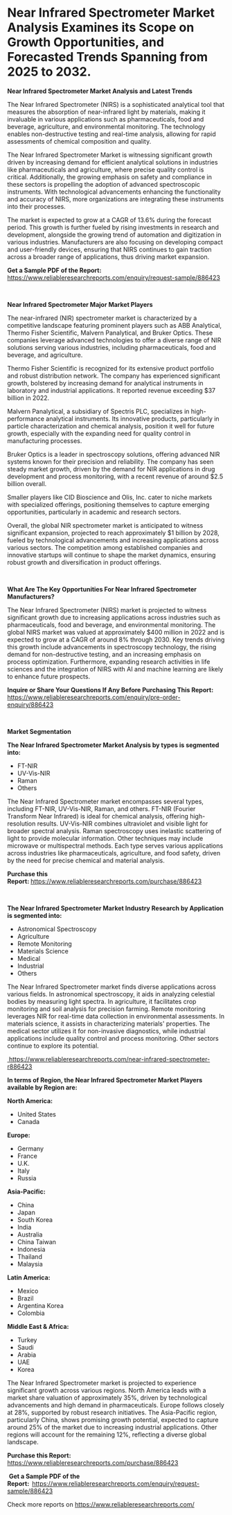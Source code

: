 <p><h1>Near Infrared Spectrometer Market Analysis Examines its Scope on Growth Opportunities, and Forecasted Trends Spanning from 2025 to 2032.</h1></p><p><strong>Near Infrared Spectrometer Market Analysis and Latest Trends</strong></p>
<p><p>The Near Infrared Spectrometer (NIRS) is a sophisticated analytical tool that measures the absorption of near-infrared light by materials, making it invaluable in various applications such as pharmaceuticals, food and beverage, agriculture, and environmental monitoring. The technology enables non-destructive testing and real-time analysis, allowing for rapid assessments of chemical composition and quality.</p><p>The Near Infrared Spectrometer Market is witnessing significant growth driven by increasing demand for efficient analytical solutions in industries like pharmaceuticals and agriculture, where precise quality control is critical. Additionally, the growing emphasis on safety and compliance in these sectors is propelling the adoption of advanced spectroscopic instruments. With technological advancements enhancing the functionality and accuracy of NIRS, more organizations are integrating these instruments into their processes.</p><p>The market is expected to grow at a CAGR of 13.6% during the forecast period. This growth is further fueled by rising investments in research and development, alongside the growing trend of automation and digitization in various industries. Manufacturers are also focusing on developing compact and user-friendly devices, ensuring that NIRS continues to gain traction across a broader range of applications, thus driving market expansion.</p></p>
<p><strong>Get a Sample PDF of the Report:&nbsp;</strong> <a href="https://www.reliableresearchreports.com/enquiry/request-sample/886423?utm_campaign=2283&utm_medium=2&utm_source=Github&utm_content=ia&utm_term=08042025&utm_id=near-infrared-spectrometer">https://www.reliableresearchreports.com/enquiry/request-sample/886423</a></p>
<p>&nbsp;</p>
<p><strong>Near Infrared Spectrometer Major Market Players</strong></p>
<p><p>The near-infrared (NIR) spectrometer market is characterized by a competitive landscape featuring prominent players such as ABB Analytical, Thermo Fisher Scientific, Malvern Panalytical, and Bruker Optics. These companies leverage advanced technologies to offer a diverse range of NIR solutions serving various industries, including pharmaceuticals, food and beverage, and agriculture.</p><p>Thermo Fisher Scientific is recognized for its extensive product portfolio and robust distribution network. The company has experienced significant growth, bolstered by increasing demand for analytical instruments in laboratory and industrial applications. It reported revenue exceeding $37 billion in 2022.</p><p>Malvern Panalytical, a subsidiary of Spectris PLC, specializes in high-performance analytical instruments. Its innovative products, particularly in particle characterization and chemical analysis, position it well for future growth, especially with the expanding need for quality control in manufacturing processes.</p><p>Bruker Optics is a leader in spectroscopy solutions, offering advanced NIR systems known for their precision and reliability. The company has seen steady market growth, driven by the demand for NIR applications in drug development and process monitoring, with a recent revenue of around $2.5 billion overall.</p><p>Smaller players like CID Bioscience and Olis, Inc. cater to niche markets with specialized offerings, positioning themselves to capture emerging opportunities, particularly in academic and research sectors.</p><p>Overall, the global NIR spectrometer market is anticipated to witness significant expansion, projected to reach approximately $1 billion by 2028, fueled by technological advancements and increasing applications across various sectors. The competition among established companies and innovative startups will continue to shape the market dynamics, ensuring robust growth and diversification in product offerings.</p></p>
<p>&nbsp;</p>
<p><strong>What Are The Key Opportunities For Near Infrared Spectrometer Manufacturers?</strong></p>
<p><p>The Near Infrared Spectrometer (NIRS) market is projected to witness significant growth due to increasing applications across industries such as pharmaceuticals, food and beverage, and environmental monitoring. The global NIRS market was valued at approximately $400 million in 2022 and is expected to grow at a CAGR of around 8% through 2030. Key trends driving this growth include advancements in spectroscopy technology, the rising demand for non-destructive testing, and an increasing emphasis on process optimization. Furthermore, expanding research activities in life sciences and the integration of NIRS with AI and machine learning are likely to enhance future prospects.</p></p>
<p><strong>Inquire or Share Your Questions If Any Before Purchasing This Report:</strong> <a href="https://www.reliableresearchreports.com/enquiry/pre-order-enquiry/886423?utm_campaign=2283&utm_medium=2&utm_source=Github&utm_content=ia&utm_term=08042025&utm_id=near-infrared-spectrometer">https://www.reliableresearchreports.com/enquiry/pre-order-enquiry/886423</a></p>
<p>&nbsp;</p>
<p><strong>Market Segmentation</strong></p>
<p><strong>The Near Infrared Spectrometer Market Analysis by types is segmented into:</strong></p>
<p><ul><li>FT-NIR</li><li>UV-Vis-NIR</li><li>Raman</li><li>Others</li></ul></p>
<p><p>The Near Infrared Spectrometer market encompasses several types, including FT-NIR, UV-Vis-NIR, Raman, and others. FT-NIR (Fourier Transform Near Infrared) is ideal for chemical analysis, offering high-resolution results. UV-Vis-NIR combines ultraviolet and visible light for broader spectral analysis. Raman spectroscopy uses inelastic scattering of light to provide molecular information. Other techniques may include microwave or multispectral methods. Each type serves various applications across industries like pharmaceuticals, agriculture, and food safety, driven by the need for precise chemical and material analysis.</p></p>
<p><strong>Purchase this Report:&nbsp;</strong><a href="https://www.reliableresearchreports.com/purchase/886423?utm_campaign=2283&utm_medium=2&utm_source=Github&utm_content=ia&utm_term=08042025&utm_id=near-infrared-spectrometer">https://www.reliableresearchreports.com/purchase/886423</a></p>
<p>&nbsp;</p>
<p><strong>The Near Infrared Spectrometer Market Industry Research by Application is segmented into:</strong></p>
<p><ul><li>Astronomical Spectroscopy</li><li>Agriculture</li><li>Remote Monitoring</li><li>Materials Science</li><li>Medical</li><li>Industrial</li><li>Others</li></ul></p>
<p><p>The Near Infrared Spectrometer market finds diverse applications across various fields. In astronomical spectroscopy, it aids in analyzing celestial bodies by measuring light spectra. In agriculture, it facilitates crop monitoring and soil analysis for precision farming. Remote monitoring leverages NIR for real-time data collection in environmental assessments. In materials science, it assists in characterizing materials' properties. The medical sector utilizes it for non-invasive diagnostics, while industrial applications include quality control and process monitoring. Other sectors continue to explore its potential.</p></p>
<p><a href="https://www.reliableresearchreports.com/near-infrared-spectrometer-r886423?utm_campaign=2283&utm_medium=2&utm_source=Github&utm_content=ia&utm_term=08042025&utm_id=near-infrared-spectrometer">&nbsp;https://www.reliableresearchreports.com/near-infrared-spectrometer-r886423</a></p>
<p><strong>In terms of Region, the Near Infrared Spectrometer Market Players available by Region are:</strong></p>
<p>
    <p> <strong> North America: </strong>
        <ul>
            <li>United States</li>
            <li>Canada</li>
        </ul>
        </p> 
    <p> <strong> Europe: </strong>
        <ul>
            <li>Germany</li>
            <li>France</li>
            <li>U.K.</li>
            <li>Italy</li>
            <li>Russia</li>
        </ul>
        </p> 
    <p> <strong> Asia-Pacific: </strong>
        <ul>
            <li>China</li>
            <li>Japan</li>
            <li>South Korea</li>
            <li>India</li>
            <li>Australia</li>
            <li>China Taiwan</li>
            <li>Indonesia</li>
            <li>Thailand</li>
            <li>Malaysia</li>
        </ul>
        </p> 
    <p> <strong> Latin America: </strong>
        <ul>
            <li>Mexico</li>
            <li>Brazil</li>
            <li>Argentina Korea</li>
            <li>Colombia</li>
        </ul>
        </p> 
    <p> <strong> Middle East & Africa: </strong>
        <ul>
            <li>Turkey</li>
            <li>Saudi</li>
            <li>Arabia</li>
            <li>UAE</li>
            <li>Korea</li>
        </ul>
    </p>
    </p>
<p><p>The Near Infrared Spectrometer market is projected to experience significant growth across various regions. North America leads with a market share valuation of approximately 35%, driven by technological advancements and high demand in pharmaceuticals. Europe follows closely at 28%, supported by robust research initiatives. The Asia-Pacific region, particularly China, shows promising growth potential, expected to capture around 25% of the market due to increasing industrial applications. Other regions will account for the remaining 12%, reflecting a diverse global landscape.</p></p>
<p><strong>Purchase this Report: </strong><a href="https://www.reliableresearchreports.com/purchase/886423?utm_campaign=2283&utm_medium=2&utm_source=Github&utm_content=ia&utm_term=08042025&utm_id=near-infrared-spectrometer">https://www.reliableresearchreports.com/purchase/886423</a></p>
<p>&nbsp;<strong>Get a Sample PDF of the Report:&nbsp;&nbsp;</strong><a href="https://www.reliableresearchreports.com/enquiry/request-sample/886423?utm_campaign=2283&utm_medium=2&utm_source=Github&utm_content=ia&utm_term=08042025&utm_id=near-infrared-spectrometer">https://www.reliableresearchreports.com/enquiry/request-sample/886423</a></p>
<p><strong></strong></p>
<p>Check more reports on <a href="https://www.reliableresearchreports.com/?utm_campaign=2283&utm_medium=2&utm_source=Github&utm_content=ia&utm_term=08042025&utm_id=near-infrared-spectrometer">https://www.reliableresearchreports.com/</a></p>